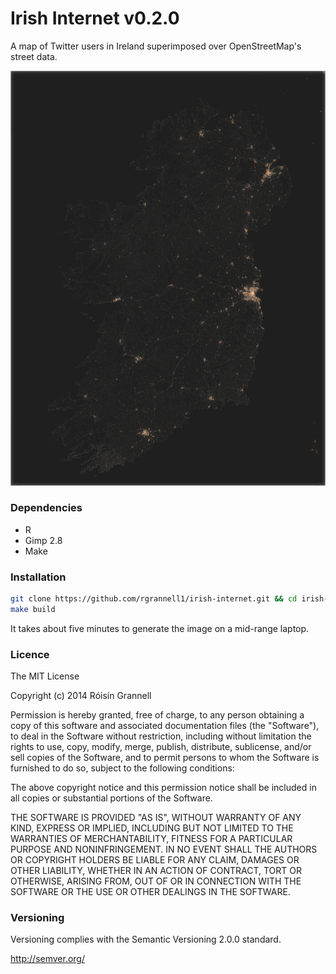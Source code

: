 
# Irish Internet v0.2.0

A map of Twitter users in Ireland superimposed over OpenStreetMap's street data.

<img src="images/irish-map-dark.png"> </img>

### Dependencies

* R
* Gimp 2.8
* Make

### Installation

```bash
git clone https://github.com/rgrannell1/irish-internet.git && cd irish-internet
make build
```

It takes about five minutes to generate the image on a mid-range laptop.

### Licence

The MIT License

Copyright (c) 2014 Róisín Grannell

Permission is hereby granted, free of charge, to any person obtaining a copy of this software and associated documentation files (the "Software"), to deal in the Software without restriction, including without limitation the rights to use, copy, modify, merge, publish, distribute, sublicense, and/or sell copies of the Software, and to permit persons to whom the Software is furnished to do so, subject to the following conditions:

The above copyright notice and this permission notice shall be included in all copies or substantial portions of the Software.

THE SOFTWARE IS PROVIDED "AS IS", WITHOUT WARRANTY OF ANY KIND, EXPRESS OR IMPLIED, INCLUDING BUT NOT LIMITED TO THE WARRANTIES OF MERCHANTABILITY, FITNESS FOR A PARTICULAR PURPOSE AND NONINFRINGEMENT. IN NO EVENT SHALL THE AUTHORS OR COPYRIGHT HOLDERS BE LIABLE FOR ANY CLAIM, DAMAGES OR OTHER LIABILITY, WHETHER IN AN ACTION OF CONTRACT, TORT OR OTHERWISE, ARISING FROM, OUT OF OR IN CONNECTION WITH THE SOFTWARE OR THE USE OR OTHER DEALINGS IN THE SOFTWARE.

### Versioning

Versioning complies with the Semantic Versioning 2.0.0 standard.

http://semver.org/
